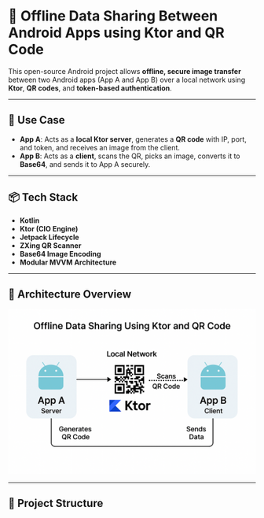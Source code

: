 # 🔄 Offline Data Sharing Between Android Apps using Ktor and QR Code

This open-source Android project allows **offline, secure image transfer** between two Android apps (App A and App B) over a local network using **Ktor**, **QR codes**, and **token-based authentication**.

---

## 📱 Use Case

- **App A**: Acts as a **local Ktor server**, generates a **QR code** with IP, port, and token, and receives an image from the client.
- **App B**: Acts as a **client**, scans the QR, picks an image, converts it to **Base64**, and sends it to App A securely.

---

## 📦 Tech Stack

- **Kotlin**
- **Ktor (CIO Engine)**
- **Jetpack Lifecycle**
- **ZXing QR Scanner**
- **Base64 Image Encoding**
- **Modular MVVM Architecture**

---

## 🧱 Architecture Overview

![Architecture Diagram](arc.png)

---

## 📂 Project Structure

